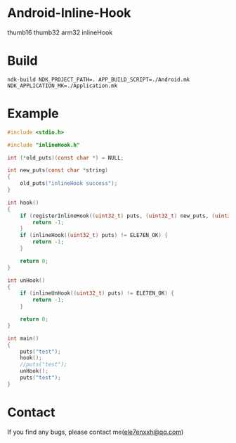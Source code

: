 # Android-Inline-Hook
thumb16 thumb32 arm32 inlineHook

# Build
```ndk-build NDK_PROJECT_PATH=. APP_BUILD_SCRIPT=./Android.mk NDK_APPLICATION_MK=./Application.mk```

# Example
```C
#include <stdio.h>

#include "inlineHook.h"

int (*old_puts)(const char *) = NULL;

int new_puts(const char *string)
{
    old_puts("inlineHook success");
}

int hook()
{
    if (registerInlineHook((uint32_t) puts, (uint32_t) new_puts, (uint32_t **) &old_puts) != ELE7EN_OK) {
        return -1;
    }
    if (inlineHook((uint32_t) puts) != ELE7EN_OK) {
        return -1;
    }

    return 0;
}

int unHook()
{
    if (inlineUnHook((uint32_t) puts) != ELE7EN_OK) {
        return -1;
    }

    return 0;
}

int main()
{
    puts("test");
    hook();
    //puts("test");
    unHook();
    puts("test");
}

```

# Contact
If you find any bugs, please contact me(ele7enxxh@qq.com)

